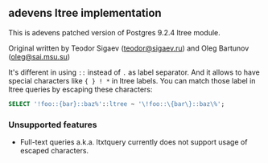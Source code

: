 ## adevens ltree implementation

This is adevens patched version of Postgres 9.2.4 ltree module.

Original written by Teodor Sigaev (teodor@sigaev.ru) and Oleg Bartunov (oleg@sai.msu.su)

It's different in using `::` instead of `.` as label separator.
And it allows to have special characters like `{ } ! *` in ltree labels.
You can match those label in ltree queries by escaping these characters:

```SQL
SELECT '!foo::{bar}::baz%'::ltree ~ '\!foo::\{bar\}::baz\%';
```

### Unsupported features

* Full-text queries a.k.a. ltxtquery currently does not support usage of escaped characters.
